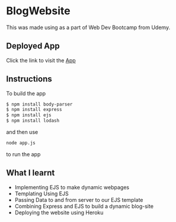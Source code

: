 # BlogWebsite

This was made using as a part of Web Dev Bootcamp from Udemy.

## Deployed App

Click the link to visit the [App](https://serene-dawn-76759.herokuapp.com/)

## Instructions
To build the app
```bash
$ npm install body-parser
$ npm install express
$ npm install ejs
$ npm install lodash
```
and then use
```bash
node app.js 
```
to run the app



## What I learnt
* Implementing EJS to make dynamic webpages
* Templating Using EJS
* Passing Data to and from server to our EJS template
* Combining Express and EJS to build a dynamic blog-site
* Deploying the website using Heroku
